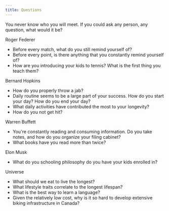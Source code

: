 ```yaml
---
title: Questions
---
```


You never know who you will meet. If you could ask any person, any question, what would it be?

Roger Federer
- Before every match, what do you still remind yourself of?
- Before every point, is there anything that you constantly remind yourself of?
- How are you introducing your kids to tennis? What is the first thing you teach them?

Bernard Hopkins
- How do you properly throw a jab?
- Daily routine seems to be a large part of your success. How do you start your day? How do you end your day?
- What daily activities have contributed the most to your longevity?
- How do you not get hit?

Warren Buffett
- You're constantly reading and consuming information. Do you take notes, and how do you organize your filing cabinet?
- What books have you read more than twice?

Elon Musk
- What do you schooling philosophy do you have your kids enrolled in?

Universe
- What should we eat to live the longest?
- What lifestyle traits correlate to the longest lifespan?
- What is the best way to learn a language?
- Given the relatively low cost, why is it so hard to develop extensive biking infrastructure in Canada?


